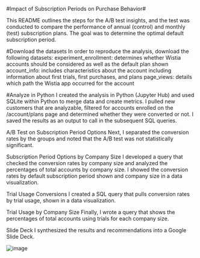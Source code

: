 
#Impact of Subscription Periods on Purchase Behavior#

This README outlines the steps for the A/B test insights, and the test was conducted to compare the performance of annual (control) and monthly (test) subscription plans. The goal was to determine the optimal default subscription period.

#Download the datasets
In order to reproduce the analysis, download the following datasets:
experiment_enrollment: determines whether Wistia accounts should be considered as well as the default plan shown
account_info: includes characteristics about the account including information about first trials, first purchases, and plans
page_views: details which path the Wistia app occurred for the account

#Analyze in Python
I created the analysis in Python (Jupyter Hub) and used SQLite within Python to merge data and create metrics. I pulled new customers that are analyzable, filtered for accounts enrolled on the /account/plans page and determined whether they were converted or not. I saved the results as an output to call in the subsequent SQL queries.

A/B Test on Subscription Period Options
Next, I separated the conversion rates by the groups and noted that the A/B test was not statistically significant. 

Subscription Period Options by Company Size
I developed a query that checked the conversion rates by company size and analyzed the percentages of total accounts by company size. I showed the conversion rates by default subscription period shown and company size in a data visualization. 

Trial Usage Conversions
I created a SQL query that pulls conversion rates by trial usage, shown in a data visualization. 

Trial Usage by Company Size
Finally, I wrote a query that shows the percentages of total accounts using trials for each company size.

Slide Deck
I synthesized the results and recommendations into a Google Slide Deck.

![image](https://github.com/user-attachments/assets/297586da-8e6f-44d5-bfaf-42388425abb5)

